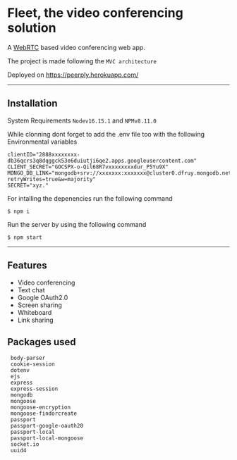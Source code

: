# Fleet, the video conferencing solution

A [WebRTC](https://webrtc.org/) based video conferencing web app.

The project is made following the `MVC architecture`

Deployed on https://peerply.herokuapp.com/

---
## Installation

System Requirements `Nodev16.15.1` and `NPMv8.11.0` 

While clonning dont forget to add the .env file too with the following Environmental variables

```
clientID="2888xxxxxxxx-db36qcrs3q8dqggck53e6duiutji6qe2.apps.googleusercontent.com"
CLIENT_SECRET="GOCSPX-o-Qil68R7vxxxxxxxxdur_P5Yu9X"
MONGO_DB_LINK="mongodb+srv://xxxxxxx:xxxxxxx@cluster0.dfruy.mongodb.net/myFirstDatabase?retryWrites=true&w=majority"
SECRET="xyz."
```

For intalling the depenencies run the following command

    $ npm i

Run the server by using the following command

    $ npm start


---

## Features

* Video conferencing 
* Text chat
* Google OAuth2.0
* Screen sharing
* Whiteboard
* Link sharing

## Packages used

     body-parser 
     cookie-session 
     dotenv 
     ejs 
     express 
     express-session 
     mongodb
     mongoose 
     mongoose-encryption 
     mongoose-findorcreate 
     passport 
     passport-google-oauth20 
     passport-local
     passport-local-mongoose 
     socket.io 
     uuid4 

